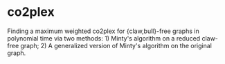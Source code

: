 # co2plex
Finding a maximum weighted co2plex for {claw,bull}-free graphs in polynomial time via two methods: 1) Minty's algorithm on a reduced claw-free graph; 2) A generalized version of Minty's algorithm on the original graph.
